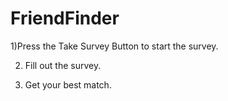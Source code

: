 # FriendFinder

1)Press the Take Survey Button to start the survey.

2) Fill out the survey.

3) Get your best match. 
